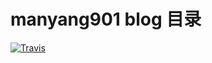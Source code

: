 # manyang901 blog 目录
[![Travis](https://img.shields.io/travis/manyang901/myblogres.svg?branch=master&my=1)](https://travis-ci.org/manyang901/myblogres)